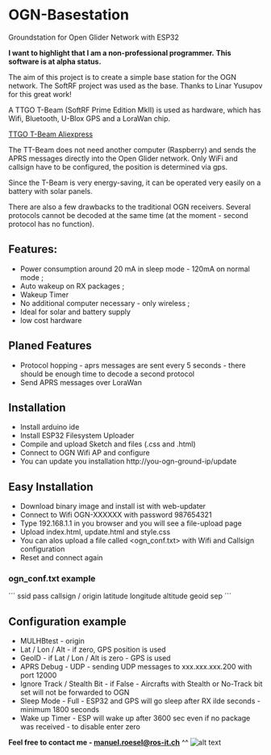 # OGN-Basestation

Groundstation for Open Glider Network with ESP32 

**I want to highlight that I am a non-professional programmer.**
**This software is at alpha status.**

The aim of this project is to create a simple base station for the OGN network. The SoftRF project was used as the base. Thanks to Linar Yusupov for this great work!

A TTGO T-Beam (SoftRF Prime Edition MkII) is used as hardware, which has Wifi, Bluetooth, U-Blox GPS and a LoraWan chip.

[TTGO T-Beam Aliexpress](https://s.click.aliexpress.com/e/_dTnxWSv)

The TT-Beam does not need another computer (Raspberry) and sends the APRS messages directly into the Open Glider network.
Only WiFi and callsign have to be configured, the position is determined via gps. 

Since the T-Beam is very energy-saving, it can be operated very easily on a battery with solar panels.

There are also a few drawbacks to the traditional OGN receivers. Several protocols cannot be decoded at the same time (at the moment - second protocol has no function).

## Features:
* Power consumption around 20 mA in sleep mode - 120mA on normal mode ;
* Auto wakeup on RX packages ;
* Wakeup Timer
* No additional computer necessary - only wireless ;
* Ideal for solar and battery supply
* low cost hardware

## Planed Features
* Protocol hopping - aprs messages are sent every 5 seconds - there should be enough time to decode a second protocol
* Send APRS messages over LoraWan

## Installation

* Install arduino ide
* Install ESP32 Filesystem Uploader
* Compile and upload Sketch and files (.css and .html)
* Connect to OGN Wifi AP and configure
* You can update you installation http://you-ogn-ground-ip/update

## Easy Installation

* Download binary image and install ist with web-updater
* Connect to Wifi OGN-XXXXXX with password 987654321
* Type 192.168.1.1 in you browser and you will see a file-upload page
* Upload index.html, update.html and style.css
* You can alos upload a file called <ogn_conf.txt> with Wifi and Callsign configuration
* Reset and connect again

### ogn_conf.txt example

´´´
ssid
pass
callsign / origin
latitude
longitude
altitude
geoid sep
´´´


## Configuration example

* MULHBtest - origin
* Lat / Lon / Alt - if zero, GPS position is used
* GeoID - if Lat / Lon / Alt is zero - GPS is used
* APRS Debug - UDP - sending UDP messages to xxx.xxx.xxx.200 with port 12000
* Ignore Track / Stealth Bit - if False - Aircrafts with Stealth or No-Track bit set will not be forwarded to OGN
* Sleep Mode - Full - ESP32 and GPS will go sleep after RX ilde seconds - minimum 1800 seconds
* Wake up Timer - ESP will wake up after 3600 sec even if no package was received - to disable enter zero


**Feel free to contact me - manuel.roesel@ros-it.ch**
^^
![alt text](https://ros-it.ch/wp-content/uploads/2020/10/OGN_Base-1.png)

